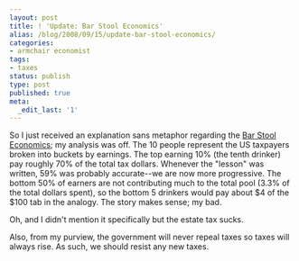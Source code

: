 ```yaml
---
layout: post
title: ! 'Update: Bar Stool Economics'
alias: /blog/2008/09/15/update-bar-stool-economics/
categories:
- armchair economist
tags:
- taxes
status: publish
type: post
published: true
meta:
  _edit_last: '1'
---
```

So I just received an explanation sans metaphor regarding the <a title="Seth Holloway Bar Stool Economics" href="http://sethholloway.com/blog/?p=115" target="_blank">Bar Stool Economics</a>; my analysis was off. The 10 people represent the US taxpayers broken into buckets by earnings. The top earning 10% (the tenth drinker) pay roughly 70% of the total tax dollars. Whenever the "lesson" was written, 59% was probably accurate--we are now more progressive. The bottom 50% of earners are not contributing much to the total pool (3.3% of the total dollars spent), so the bottom 5 drinkers would pay about $4 of the $100 tab in the analogy. The story makes sense; my bad.

Oh, and I didn't mention it specifically but the estate tax sucks.

Also, from my purview, the government will never repeal taxes so taxes will always rise. As such, we should resist any new taxes.
